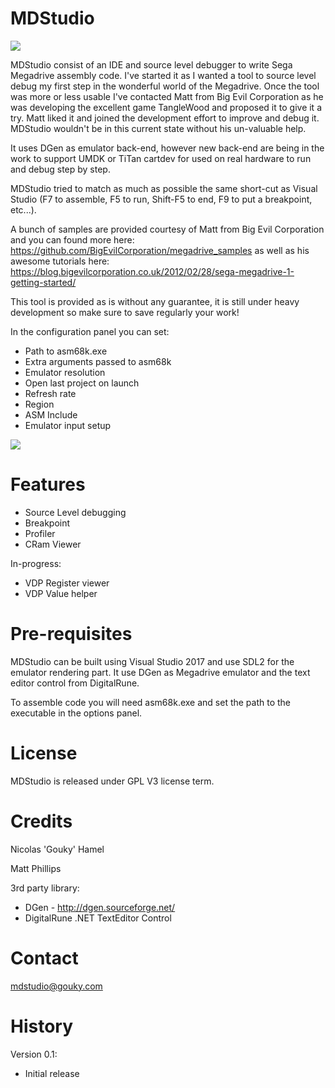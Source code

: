 
# MDStudio

![](https://github.com/gouky/MDStudio/blob/master/MDStudio.png)

MDStudio consist of an IDE and source level debugger to write Sega Megadrive assembly code. I've started it as I wanted a tool to source level debug my first step in the wonderful world of the Megadrive. Once the tool was more or less usable I've contacted Matt from Big Evil Corporation as he was developing the excellent game TangleWood and proposed it to give it a try. Matt liked it and joined the development effort to improve and debug it. MDStudio wouldn't be in this current state without his un-valuable help.

It uses DGen as emulator back-end, however new back-end are being in the work to support UMDK or TiTan cartdev for used on real hardware to run and debug step by step.

MDStudio tried to match as much as possible the same short-cut as Visual Studio (F7 to assemble, F5 to run, Shift-F5 to end, F9 to put a breakpoint, etc...).

A bunch of samples are provided courtesy of Matt from Big Evil Corporation and you can found more here: https://github.com/BigEvilCorporation/megadrive_samples as well as his awesome tutorials here: https://blog.bigevilcorporation.co.uk/2012/02/28/sega-megadrive-1-getting-started/

This tool is provided as is without any guarantee, it is still under heavy development so make sure to save regularly your work! 

In the configuration panel you can set:
- Path to asm68k.exe
- Extra arguments passed to asm68k
- Emulator resolution
- Open last project on launch
- Refresh rate
- Region
- ASM Include
- Emulator input setup

![](https://github.com/gouky/MDStudio/blob/master/mdstudio_screen.jpg)

# Features

- Source Level debugging
- Breakpoint
- Profiler
- CRam Viewer

In-progress:
- VDP Register viewer
- VDP Value helper

# Pre-requisites

MDStudio can be built using Visual Studio 2017 and use SDL2 for the emulator rendering part. It use DGen as Megadrive emulator and the text editor control from DigitalRune.

To assemble code you will need asm68k.exe and set the path to the executable in the options panel.

# License

MDStudio is released under GPL V3 license term.

# Credits

Nicolas 'Gouky' Hamel

Matt Phillips

3rd party library:

- DGen - http://dgen.sourceforge.net/
- DigitalRune .NET TextEditor Control

# Contact

mdstudio@gouky.com

# History

Version 0.1:
- Initial release
